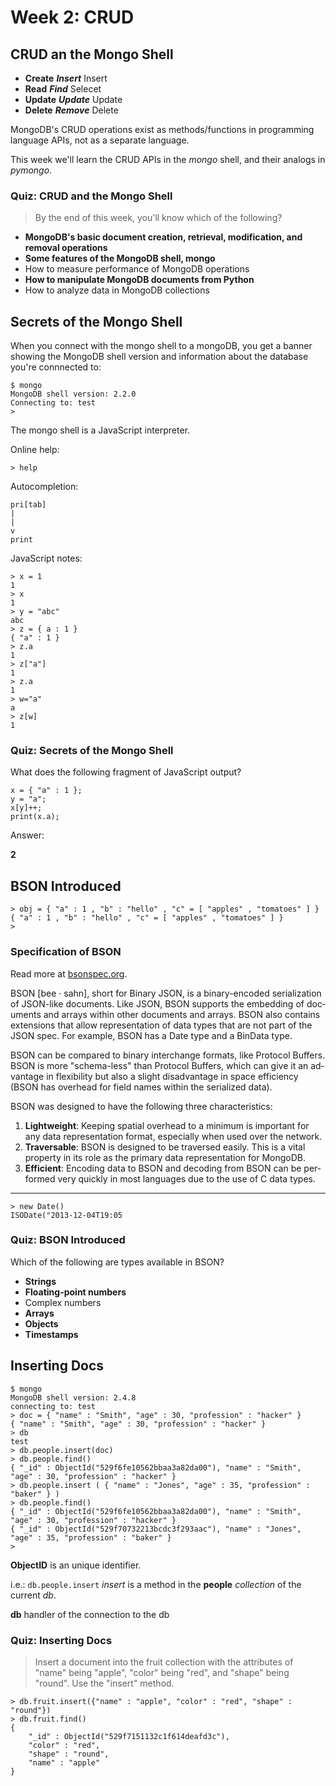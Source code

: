 # Week 2: CRUD

## CRUD an the Mongo Shell

- **Create** ***Insert*** Insert
- **Read** ***Find*** Selecet
- **Update** ***Update*** Update
- **Delete** ***Remove*** Delete

MongoDB's CRUD operations exist as methods/functions in programming language APIs, not as a separate language.

This week we'll learn the CRUD APIs in the *mongo* shell, and their analogs in *pymongo*.

### Quiz: CRUD and the Mongo Shell

> By the end of this week, you'll know which of the following?

- **MongoDB's basic document creation, retrieval, modification, and removal operations**
- **Some features of the MongoDB shell, mongo**
- How to measure performance of MongoDB operations
- **How to manipulate MongoDB documents from Python**
- How to analyze data in MongoDB collections

## Secrets of the Mongo Shell

When you connect with the mongo shell to a mongoDB, you get a banner showing the MongoDB shell version and information about the database you're connnected to:

    $ mongo
    MongoDB shell version: 2.2.0
    Connecting to: test
    > 

The mongo shell is a JavaScript interpreter.

Online help:

    > help

Autocompletion:

    pri[tab]
    |
    |
    v
    print
    

JavaScript notes:

    > x = 1
    1
    > x
    1
    > y = "abc"
    abc
    > z = { a : 1 }
    { "a" : 1 }
    > z.a
    1
    > z["a"]
    1
    > z.a
    1
    > w="a"
    a
    > z[w]
    1
    

### Quiz: Secrets of the Mongo Shell

What does the following fragment of JavaScript output?

    x = { "a" : 1 };
    y = "a";
    x[y]++;
    print(x.a);
    
Answer:

**2**

## BSON Introduced

    > obj = { "a" : 1 , "b" : "hello" , "c" = [ "apples" , "tomatoes" ] }
    { "a" : 1 , "b" : "hello" , "c" = [ "apples" , "tomatoes" ] }
    > 
    
### Specification of BSON

Read more at [bsonspec.org](bsonspec.org).

BSON [bee · sahn], short for Bin­ary JSON, is a bin­ary-en­coded seri­al­iz­a­tion of JSON-like doc­u­ments. Like JSON, BSON sup­ports the em­bed­ding of doc­u­ments and ar­rays with­in oth­er doc­u­ments and ar­rays. BSON also con­tains ex­ten­sions that al­low rep­res­ent­a­tion of data types that are not part of the JSON spec. For ex­ample, BSON has a Date type and a BinData type.

BSON can be com­pared to bin­ary inter­change for­mats, like Proto­col Buf­fers. BSON is more "schema-less" than Proto­col Buf­fers, which can give it an ad­vant­age in flex­ib­il­ity but also a slight dis­ad­vant­age in space ef­fi­ciency (BSON has over­head for field names with­in the seri­al­ized data).

BSON was de­signed to have the fol­low­ing three char­ac­ter­ist­ics:

1. **Lightweight**: Keep­ing spa­tial over­head to a min­im­um is im­port­ant for any data rep­res­ent­a­tion format, es­pe­cially when used over the net­work.
2. **Traversable**:
BSON is de­signed to be tra­versed eas­ily. This is a vi­tal prop­erty in its role as the primary data rep­res­ent­a­tion for Mon­goDB.
3. **Efficient**: En­cod­ing data to BSON and de­cod­ing from BSON can be per­formed very quickly in most lan­guages due to the use of C data types.

---

    > new Date()
    ISODate("2013-12-04T19:05

### Quiz: BSON Introduced

Which of the following are types available in BSON?

- **Strings**
- **Floating-point numbers**
- Complex numbers
- **Arrays**
- **Objects**
- **Timestamps**

## Inserting Docs

    $ mongo
    MongoDB shell version: 2.4.8
    connecting to: test
    > doc = { "name" : "Smith", "age" : 30, "profession" : "hacker" }
    { "name" : "Smith", "age" : 30, "profession" : "hacker" }
    > db
    test
    > db.people.insert(doc)
    > db.people.find()
    { "_id" : ObjectId("529f6fe10562bbaa3a82da00"), "name" : "Smith", "age" : 30, "profession" : "hacker" }
    > db.people.insert ( { "name" : "Jones", "age" : 35, "profession" : "baker" } )
    > db.people.find()
    { "_id" : ObjectId("529f6fe10562bbaa3a82da00"), "name" : "Smith", "age" : 30, "profession" : "hacker" }
    { "_id" : ObjectId("529f70732213bcdc3f293aac"), "name" : "Jones", "age" : 35, "profession" : "baker" }
    >
      
**ObjectID** is an unique identifier.
 
i.e.: `db.people.insert` *insert* is a method in the **people** *collection* of the current *db*. 

**db** handler of the connection to the db
 
### Quiz: Inserting Docs

> Insert a document into the fruit collection with the attributes of "name" being "apple", "color" being "red", and "shape" being "round". Use the "insert" method.

    > db.fruit.insert({"name" : "apple", "color" : "red", "shape" : "round"})
    > db.fruit.find()
    {
        "_id" : ObjectId("529f7151132c1f614deafd3c"),
        "color" : "red",
        "shape" : "round",
        "name" : "apple"
    }